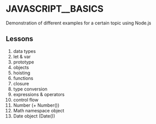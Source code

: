 # JAVASCRIPT__BASICS
 Demonstration of different examples for a certain topic using Node.js

## Lessons

1. data types
2. let & var
3. prototype
4. objects
5. hoisting
6. functions
7. closure
8. type conversion
9. expressions & operators 
10. control flow
11. Number (+ Number())
12. Math namespace object
13. Date object (Date())
